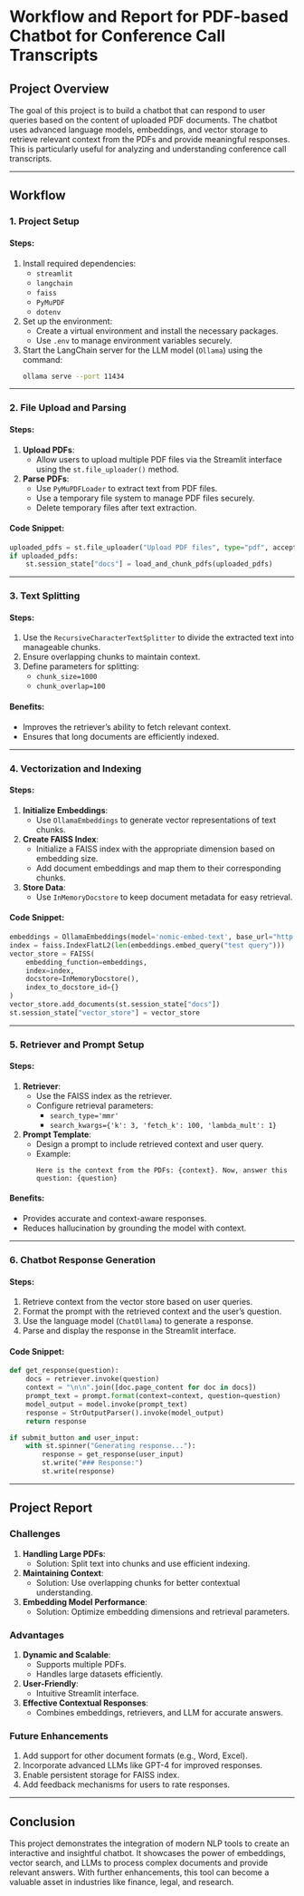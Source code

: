 




# Workflow and Report for PDF-based Chatbot for Conference Call Transcripts

## Project Overview
The goal of this project is to build a chatbot that can respond to user queries based on the content of uploaded PDF documents. The chatbot uses advanced language models, embeddings, and vector storage to retrieve relevant context from the PDFs and provide meaningful responses. This is particularly useful for analyzing and understanding conference call transcripts.

---

## Workflow

### 1. **Project Setup**

#### Steps:
1. Install required dependencies:
   - `streamlit`
   - `langchain`
   - `faiss`
   - `PyMuPDF`
   - `dotenv`
2. Set up the environment:
   - Create a virtual environment and install the necessary packages.
   - Use `.env` to manage environment variables securely.
3. Start the LangChain server for the LLM model (`Ollama`) using the command:
   ```bash
   ollama serve --port 11434
   ```

---

### 2. **File Upload and Parsing**

#### Steps:
1. **Upload PDFs**:
   - Allow users to upload multiple PDF files via the Streamlit interface using the `st.file_uploader()` method.
2. **Parse PDFs**:
   - Use `PyMuPDFLoader` to extract text from PDF files.
   - Use a temporary file system to manage PDF files securely.
   - Delete temporary files after text extraction.

#### Code Snippet:
```python
uploaded_pdfs = st.file_uploader("Upload PDF files", type="pdf", accept_multiple_files=True)
if uploaded_pdfs:
    st.session_state["docs"] = load_and_chunk_pdfs(uploaded_pdfs)
```

---

### 3. **Text Splitting**

#### Steps:
1. Use the `RecursiveCharacterTextSplitter` to divide the extracted text into manageable chunks.
2. Ensure overlapping chunks to maintain context.
3. Define parameters for splitting:
   - `chunk_size=1000`
   - `chunk_overlap=100`

#### Benefits:
- Improves the retriever’s ability to fetch relevant context.
- Ensures that long documents are efficiently indexed.

---

### 4. **Vectorization and Indexing**

#### Steps:
1. **Initialize Embeddings**:
   - Use `OllamaEmbeddings` to generate vector representations of text chunks.
2. **Create FAISS Index**:
   - Initialize a FAISS index with the appropriate dimension based on embedding size.
   - Add document embeddings and map them to their corresponding chunks.
3. **Store Data**:
   - Use `InMemoryDocstore` to keep document metadata for easy retrieval.

#### Code Snippet:
```python
embeddings = OllamaEmbeddings(model='nomic-embed-text', base_url="http://localhost:11434")
index = faiss.IndexFlatL2(len(embeddings.embed_query("test query")))
vector_store = FAISS(
    embedding_function=embeddings,
    index=index,
    docstore=InMemoryDocstore(),
    index_to_docstore_id={}
)
vector_store.add_documents(st.session_state["docs"])
st.session_state["vector_store"] = vector_store
```

---

### 5. **Retriever and Prompt Setup**

#### Steps:
1. **Retriever**:
   - Use the FAISS index as the retriever.
   - Configure retrieval parameters:
     - `search_type='mmr'`
     - `search_kwargs={'k': 3, 'fetch_k': 100, 'lambda_mult': 1}`
2. **Prompt Template**:
   - Design a prompt to include retrieved context and user query.
   - Example:
     ```text
     Here is the context from the PDFs: {context}. Now, answer this question: {question}
     ```

#### Benefits:
- Provides accurate and context-aware responses.
- Reduces hallucination by grounding the model with context.

---

### 6. **Chatbot Response Generation**

#### Steps:
1. Retrieve context from the vector store based on user queries.
2. Format the prompt with the retrieved context and the user’s question.
3. Use the language model (`ChatOllama`) to generate a response.
4. Parse and display the response in the Streamlit interface.

#### Code Snippet:
```python
def get_response(question):
    docs = retriever.invoke(question)
    context = "\n\n".join([doc.page_content for doc in docs])
    prompt_text = prompt.format(context=context, question=question)
    model_output = model.invoke(prompt_text)
    response = StrOutputParser().invoke(model_output)
    return response

if submit_button and user_input:
    with st.spinner("Generating response..."):
        response = get_response(user_input)
        st.write("### Response:")
        st.write(response)
```

---

## Project Report

### Challenges
1. **Handling Large PDFs**:
   - Solution: Split text into chunks and use efficient indexing.
2. **Maintaining Context**:
   - Solution: Use overlapping chunks for better contextual understanding.
3. **Embedding Model Performance**:
   - Solution: Optimize embedding dimensions and retrieval parameters.

### Advantages
1. **Dynamic and Scalable**:
   - Supports multiple PDFs.
   - Handles large datasets efficiently.
2. **User-Friendly**:
   - Intuitive Streamlit interface.
3. **Effective Contextual Responses**:
   - Combines embeddings, retrievers, and LLM for accurate answers.

### Future Enhancements
1. Add support for other document formats (e.g., Word, Excel).
2. Incorporate advanced LLMs like GPT-4 for improved responses.
3. Enable persistent storage for FAISS index.
4. Add feedback mechanisms for users to rate responses.

---

## Conclusion
This project demonstrates the integration of modern NLP tools to create an interactive and insightful chatbot. It showcases the power of embeddings, vector search, and LLMs to process complex documents and provide relevant answers. With further enhancements, this tool can become a valuable asset in industries like finance, legal, and research.




